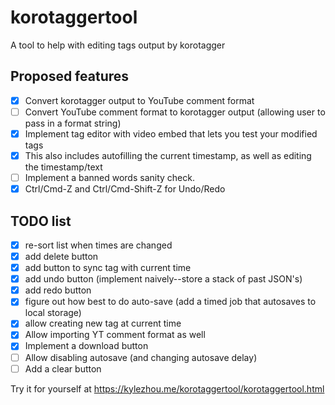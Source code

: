 # korotaggertool
A tool to help with editing tags output by korotagger

## Proposed features
- [x] Convert korotagger output to YouTube comment format
- [ ] Convert YouTube comment format to korotagger output (allowing user to pass in a format string)
- [x] Implement tag editor with video embed that lets you test your modified tags
- [x] This also includes autofilling the current timestamp, as well as editing the timestamp/text
- [ ] Implement a banned words sanity check.
- [x] Ctrl/Cmd-Z and Ctrl/Cmd-Shift-Z for Undo/Redo

## TODO list
- [x] re-sort list when times are changed
- [x] add delete button
- [x] add button to sync tag with current time
- [x] add undo button (implement naively--store a stack of past JSON's)
- [x] add redo button
- [x] figure out how best to do auto-save (add a timed job that autosaves to local storage)
- [x] allow creating new tag at current time
- [x] Allow importing YT comment format as well
- [x] Implement a download button
- [ ] Allow disabling autosave (and changing autosave delay)
- [ ] Add a clear button

Try it for yourself at <https://kylezhou.me/korotaggertool/korotaggertool.html>

